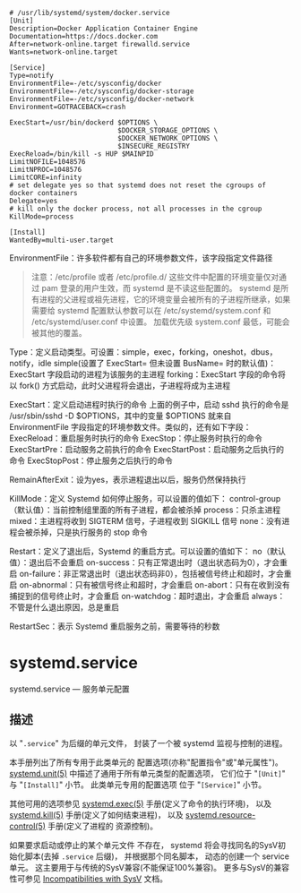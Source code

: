 ```
# /usr/lib/systemd/system/docker.service
[Unit]
Description=Docker Application Container Engine
Documentation=https://docs.docker.com
After=network-online.target firewalld.service
Wants=network-online.target

[Service]
Type=notify
EnvironmentFile=-/etc/sysconfig/docker
EnvironmentFile=-/etc/sysconfig/docker-storage
EnvironmentFile=-/etc/sysconfig/docker-network
Environment=GOTRACEBACK=crash

ExecStart=/usr/bin/dockerd $OPTIONS \
                           $DOCKER_STORAGE_OPTIONS \
                           $DOCKER_NETWORK_OPTIONS \
                           $INSECURE_REGISTRY
ExecReload=/bin/kill -s HUP $MAINPID
LimitNOFILE=1048576
LimitNPROC=1048576
LimitCORE=infinity
# set delegate yes so that systemd does not reset the cgroups of docker containers
Delegate=yes
# kill only the docker process, not all processes in the cgroup
KillMode=process

[Install]
WantedBy=multi-user.target
```



EnvironmentFile：许多软件都有自己的环境参数文件，该字段指定文件路径
> 注意：/etc/profile 或者 /etc/profile.d/ 这些文件中配置的环境变量仅对通过 pam 登录的用户生效，而 systemd 是不读这些配置的。
systemd 是所有进程的父进程或祖先进程，它的环境变量会被所有的子进程所继承，如果需要给 systemd 配置默认参数可以在 /etc/systemd/system.conf  和 /etc/systemd/user.conf 中设置。
加载优先级 system.conf 最低，可能会被其他的覆盖。


Type：定义启动类型。可设置：simple，exec，forking，oneshot，dbus，notify，idle
simple(设置了 ExecStart= 但未设置 BusName= 时的默认值)：ExecStart 字段启动的进程为该服务的主进程
forking：ExecStart 字段的命令将以 fork() 方式启动，此时父进程将会退出，子进程将成为主进程


ExecStart：定义启动进程时执行的命令
上面的例子中，启动 sshd 执行的命令是 /usr/sbin/sshd -D $OPTIONS，其中的变量 $OPTIONS 就来自 EnvironmentFile 字段指定的环境参数文件。类似的，还有如下字段：
ExecReload：重启服务时执行的命令
ExecStop：停止服务时执行的命令
ExecStartPre：启动服务之前执行的命令
ExecStartPost：启动服务之后执行的命令
ExecStopPost：停止服务之后执行的命令


RemainAfterExit：设为yes，表示进程退出以后，服务仍然保持执行


KillMode：定义 Systemd 如何停止服务，可以设置的值如下：
control-group（默认值）：当前控制组里面的所有子进程，都会被杀掉
process：只杀主进程
mixed：主进程将收到 SIGTERM 信号，子进程收到 SIGKILL 信号
none：没有进程会被杀掉，只是执行服务的 stop 命令


Restart：定义了退出后，Systemd 的重启方式。可以设置的值如下：
no（默认值）：退出后不会重启
on-success：只有正常退出时（退出状态码为0），才会重启
on-failure：非正常退出时（退出状态码非0），包括被信号终止和超时，才会重启
on-abnormal：只有被信号终止和超时，才会重启
on-abort：只有在收到没有捕捉到的信号终止时，才会重启
on-watchdog：超时退出，才会重启
always：不管是什么退出原因，总是重启


RestartSec：表示 Systemd 重启服务之前，需要等待的秒数









# systemd.service

systemd.service — 服务单元配置



## 描述

以 "`.service`" 为后缀的单元文件， 封装了一个被 systemd 监视与控制的进程。

本手册列出了所有专用于此类单元的 配置选项(亦称"配置指令"或"单元属性")。 [systemd.unit(5)](http://www.jinbuguo.com/systemd/systemd.unit.html#) 中描述了通用于所有单元类型的配置选项， 它们位于 "`[Unit]`" 与 "`[Install]`" 小节。 此类单元专用的配置选项 位于 "`[Service]`" 小节。

其他可用的选项参见 [systemd.exec(5)](http://www.jinbuguo.com/systemd/systemd.exec.html#) 手册(定义了命令的执行环境)， 以及 [systemd.kill(5)](http://www.jinbuguo.com/systemd/systemd.kill.html#) 手册(定义了如何结束进程)， 以及 [systemd.resource-control(5)](http://www.jinbuguo.com/systemd/systemd.resource-control.html#) 手册(定义了进程的 资源控制)。

如果要求启动或停止的某个单元文件 不存在， systemd 将会寻找同名的SysV初始化脚本(去掉 `.service` 后缀)， 并根据那个同名脚本， 动态的创建一个 service 单元。 这主要用于与传统的SysV兼容(不能保证100%兼容)。 更多与SysV的兼容性可参见 [Incompatibilities with SysV](https://www.freedesktop.org/wiki/Software/systemd/Incompatibilities) 文档。